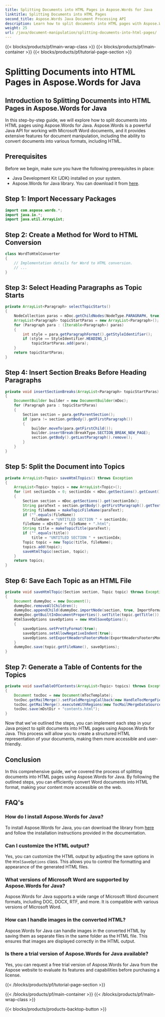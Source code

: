```yaml
---
title: Splitting Documents into HTML Pages in Aspose.Words for Java
linktitle: Splitting Documents into HTML Pages
second_title: Aspose.Words Java Document Processing API
description: Learn how to split documents into HTML pages with Aspose.Words for Java. Follow our step-by-step guide for seamless document conversion.
weight: 25
url: /java/document-manipulation/splitting-documents-into-html-pages/
---
```


{{< blocks/products/pf/main-wrap-class >}}
{{< blocks/products/pf/main-container >}}
{{< blocks/products/pf/tutorial-page-section >}}

# Splitting Documents into HTML Pages in Aspose.Words for Java


## Introduction to Splitting Documents into HTML Pages in Aspose.Words for Java

In this step-by-step guide, we will explore how to split documents into HTML pages using Aspose.Words for Java. Aspose.Words is a powerful Java API for working with Microsoft Word documents, and it provides extensive features for document manipulation, including the ability to convert documents into various formats, including HTML.

## Prerequisites

Before we begin, make sure you have the following prerequisites in place:

- Java Development Kit (JDK) installed on your system.
- Aspose.Words for Java library. You can download it from [here](https://releases.aspose.com/words/java/).

## Step 1: Import Necessary Packages

```java
import com.aspose.words.*;
import java.io.*;
import java.util.ArrayList;
```

## Step 2: Create a Method for Word to HTML Conversion

```java
class WordToHtmlConverter
{
    // Implementation details for Word to HTML conversion.
    // ...
}
```

## Step 3: Select Heading Paragraphs as Topic Starts

```java
private ArrayList<Paragraph> selectTopicStarts()
{
    NodeCollection paras = mDoc.getChildNodes(NodeType.PARAGRAPH, true);
    ArrayList<Paragraph> topicStartParas = new ArrayList<Paragraph>();
    for (Paragraph para : (Iterable<Paragraph>) paras)
    {
        int style = para.getParagraphFormat().getStyleIdentifier();
        if (style == StyleIdentifier.HEADING_1)
            topicStartParas.add(para);
    }
    return topicStartParas;
}
```

## Step 4: Insert Section Breaks Before Heading Paragraphs

```java
private void insertSectionBreaks(ArrayList<Paragraph> topicStartParas)
{
    DocumentBuilder builder = new DocumentBuilder(mDoc);
    for (Paragraph para : topicStartParas)
    {
        Section section = para.getParentSection();
        if (para != section.getBody().getFirstParagraph())
        {
            builder.moveTo(para.getFirstChild());
            builder.insertBreak(BreakType.SECTION_BREAK_NEW_PAGE);
            section.getBody().getLastParagraph().remove();
        }
    }
}
```

## Step 5: Split the Document into Topics

```java
private ArrayList<Topic> saveHtmlTopics() throws Exception
{
    ArrayList<Topic> topics = new ArrayList<Topic>();
    for (int sectionIdx = 0; sectionIdx < mDoc.getSections().getCount(); sectionIdx++)
    {
        Section section = mDoc.getSections().get(sectionIdx);
        String paraText = section.getBody().getFirstParagraph().getText();
        String fileName = makeTopicFileName(paraText);
        if ("".equals(fileName))
            fileName = "UNTITLED SECTION " + sectionIdx;
        fileName = mDstDir + fileName + ".html";
        String title = makeTopicTitle(paraText);
        if ("".equals(title))
            title = "UNTITLED SECTION " + sectionIdx;
        Topic topic = new Topic(title, fileName);
        topics.add(topic);
        saveHtmlTopic(section, topic);
    }
    return topics;
}
```

## Step 6: Save Each Topic as an HTML File

```java
private void saveHtmlTopic(Section section, Topic topic) throws Exception
{
    Document dummyDoc = new Document();
    dummyDoc.removeAllChildren();
    dummyDoc.appendChild(dummyDoc.importNode(section, true, ImportFormatMode.KEEP_SOURCE_FORMATTING));
    dummyDoc.getBuiltInDocumentProperties().setTitle(topic.getTitle());
    HtmlSaveOptions saveOptions = new HtmlSaveOptions();
    {
        saveOptions.setPrettyFormat(true);
        saveOptions.setAllowNegativeIndent(true);
        saveOptions.setExportHeadersFootersMode(ExportHeadersFootersMode.NONE);
    }
    dummyDoc.save(topic.getFileName(), saveOptions);
}
```

## Step 7: Generate a Table of Contents for the Topics

```java
private void saveTableOfContents(ArrayList<Topic> topics) throws Exception
{
    Document tocDoc = new Document(mTocTemplate);
    tocDoc.getMailMerge().setFieldMergingCallback(new HandleTocMergeField());
    tocDoc.getMailMerge().executeWithRegions(new TocMailMergeDataSource(topics));
    tocDoc.save(mDstDir + "contents.html");
}
```

Now that we've outlined the steps, you can implement each step in your Java project to split documents into HTML pages using Aspose.Words for Java. This process will allow you to create a structured HTML representation of your documents, making them more accessible and user-friendly.

## Conclusion

In this comprehensive guide, we've covered the process of splitting documents into HTML pages using Aspose.Words for Java. By following the outlined steps, you can efficiently convert Word documents into HTML format, making your content more accessible on the web.

## FAQ's

### How do I install Aspose.Words for Java?

To install Aspose.Words for Java, you can download the library from [here](https://releases.aspose.com/words/java/) and follow the installation instructions provided in the documentation.

### Can I customize the HTML output?

Yes, you can customize the HTML output by adjusting the save options in the `HtmlSaveOptions` class. This allows you to control the formatting and appearance of the generated HTML files.

### What versions of Microsoft Word are supported by Aspose.Words for Java?

Aspose.Words for Java supports a wide range of Microsoft Word document formats, including DOC, DOCX, RTF, and more. It is compatible with various versions of Microsoft Word.

### How can I handle images in the converted HTML?

Aspose.Words for Java can handle images in the converted HTML by saving them as separate files in the same folder as the HTML file. This ensures that images are displayed correctly in the HTML output.

### Is there a trial version of Aspose.Words for Java available?

Yes, you can request a free trial version of Aspose.Words for Java from the Aspose website to evaluate its features and capabilities before purchasing a license.

{{< /blocks/products/pf/tutorial-page-section >}}

{{< /blocks/products/pf/main-container >}}
{{< /blocks/products/pf/main-wrap-class >}}

{{< blocks/products/products-backtop-button >}}

